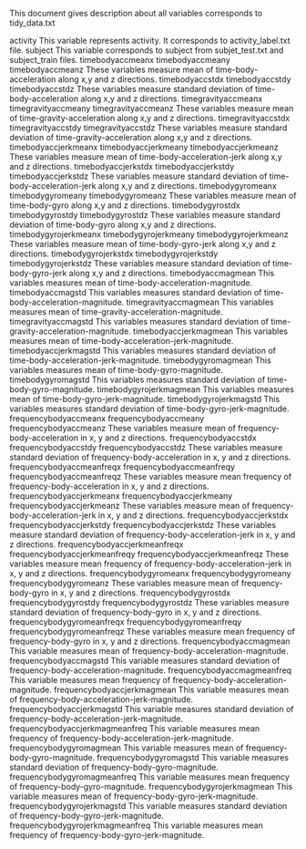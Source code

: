  
 This document gives description about all variables corresponds to tidy_data.txt
 
 activity
			This variable represents activity. It corresponds to activity_label.txt file.
 subject 
			This variable corresponds to subject from subjet_test.txt and subject_train files.
 timebodyaccmeanx 
 timebodyaccmeany 
 timebodyaccmeanz 
			These variables measure mean of time-body-acceleration along x,y and z directions.
 timebodyaccstdx 
 timebodyaccstdy 
 timebodyaccstdz 
			These variables measure standard deviation of time-body-acceleration along x,y and z directions.
 timegravityaccmeanx 
 timegravityaccmeany 
 timegravityaccmeanz 
			These variables measure mean of time-gravity-acceleration along x,y and z directions.
 timegravityaccstdx 
 timegravityaccstdy 
 timegravityaccstdz 
			These variables measure standard deviation of time-gravity-acceleration along x,y and z directions.
 timebodyaccjerkmeanx 
 timebodyaccjerkmeany 
 timebodyaccjerkmeanz 
			These variables measure mean of time-body-acceleration-jerk along x,y and z directions.
 timebodyaccjerkstdx 
 timebodyaccjerkstdy 
 timebodyaccjerkstdz 
			These variables measure standard deviation of time-body-acceleration-jerk along x,y and z directions.
 timebodygyromeanx 
 timebodygyromeany 
 timebodygyromeanz 
			These variables measure mean of time-body-gyro along x,y and z directions.
 timebodygyrostdx 
 timebodygyrostdy 
 timebodygyrostdz 
			These variables measure standard deviation of time-body-gyro along x,y and z directions.
 timebodygyrojerkmeanx 
 timebodygyrojerkmeany 
 timebodygyrojerkmeanz 
			These variables measure mean of time-body-gyro-jerk along x,y and z directions.
 timebodygyrojerkstdx 
 timebodygyrojerkstdy 
 timebodygyrojerkstdz 
			These variables measure standard deviation of time-body-gyro-jerk along x,y and z directions.
 timebodyaccmagmean 
			This variables measures mean of time-body-acceleration-magnitude.
 timebodyaccmagstd 
			This variables measures standard deviation of time-body-acceleration-magnitude.
 timegravityaccmagmean 
			This variables measures mean of time-gravity-acceleration-magnitude.
 timegravityaccmagstd 
			This variables measures standard deviation of time-gravity-acceleration-magnitude.
 timebodyaccjerkmagmean 
			This variables measures mean of time-body-acceleration-jerk-magnitude.
 timebodyaccjerkmagstd 
			This variables measures standard deviation of time-body-acceleration-jerk-magnitude.
 timebodygyromagmean 
			This variables measures mean of time-body-gyro-magnitude.
 timebodygyromagstd 
			This variables measures standard deviation of time-body-gyro-magnitude.
 timebodygyrojerkmagmean 
			This variables measures mean of time-body-gyro-jerk-magnitude.
 timebodygyrojerkmagstd 
			This variables measures standard deviation of time-body-gyro-jerk-magnitude.
 frequencybodyaccmeanx 
 frequencybodyaccmeany 
 frequencybodyaccmeanz 
			These variables measure mean of frequency-body-acceleration in x, y and z directions.
 frequencybodyaccstdx 
 frequencybodyaccstdy 
 frequencybodyaccstdz 
			These variables measure standard deviation of frequency-body-acceleration in x, y and z directions.
 frequencybodyaccmeanfreqx 
 frequencybodyaccmeanfreqy 
 frequencybodyaccmeanfreqz 
			These variables measure mean frequency of frequency-body-acceleration in x, y and z directions.
 frequencybodyaccjerkmeanx 
 frequencybodyaccjerkmeany 
 frequencybodyaccjerkmeanz 
			These variables measure mean of frequency-body-acceleration-jerk in x, y and z directions.
 frequencybodyaccjerkstdx 
 frequencybodyaccjerkstdy 
 frequencybodyaccjerkstdz 
			These variables measure standard deviation of frequency-body-acceleration-jerk in x, y and z directions.
 frequencybodyaccjerkmeanfreqx 
 frequencybodyaccjerkmeanfreqy 
 frequencybodyaccjerkmeanfreqz 
			These variables measure mean frequency of frequency-body-acceleration-jerk in x, y and z directions.
 frequencybodygyromeanx 
 frequencybodygyromeany 
 frequencybodygyromeanz 
			These variables measure mean of frequency-body-gyro in x, y and z directions.
 frequencybodygyrostdx 
 frequencybodygyrostdy 
 frequencybodygyrostdz 
			These variables measure standard deviation of frequency-body-gyro in x, y and z directions.
 frequencybodygyromeanfreqx 
 frequencybodygyromeanfreqy 
 frequencybodygyromeanfreqz 
			These variables measure mean frequency of frequency-body-gyro in x, y and z directions.
 frequencybodyaccmagmean 
			This variable measures mean of frequency-body-acceleration-magnitude.
 frequencybodyaccmagstd 
			This variable measures standard deviation of frequency-body-acceleration-magnitude.
 frequencybodyaccmagmeanfreq 
			This variable measures mean frequency of frequency-body-acceleration-magnitude.
 frequencybodyaccjerkmagmean 
			This variable measures mean of frequency-body-acceleration-jerk-magnitude.
 frequencybodyaccjerkmagstd 
			This variable measures standard deviation of frequency-body-acceleration-jerk-magnitude.
 frequencybodyaccjerkmagmeanfreq 
			This variable measures mean frequency of frequency-body-acceleration-jerk-magnitude.
 frequencybodygyromagmean 
			This variable measures mean of frequency-body-gyro-magnitude.
 frequencybodygyromagstd 
			This variable measures standard deviation of frequency-body-gyro-magnitude.
 frequencybodygyromagmeanfreq 
			This variable measures mean frequency of frequency-body-gyro-magnitude.
 frequencybodygyrojerkmagmean 
			This variable measures mean of frequency-body-gyro-jerk-magnitude.
 frequencybodygyrojerkmagstd 
			This variable measures standard deviation of frequency-body-gyro-jerk-magnitude.
 frequencybodygyrojerkmagmeanfreq
			This variable measures mean frequency of frequency-body-gyro-jerk-magnitude.